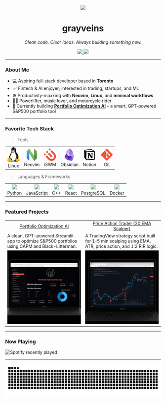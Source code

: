 <div align="center">
  <img src="https://media.tenor.com/xAYj92aUDLIAAAAM/guts.gif" height="180" />
</div>

<h1 align="center">grayveins</h1>
<p align="center"><em>Clean code. Clear ideas. Always building something new.</em></p>

<div align="center">
  <a href="https://www.linkedin.com/in/troyggabriel" target="_blank">
    <img src="https://img.shields.io/badge/LinkedIn-0077B5?logo=linkedin&logoColor=white&style=for-the-badge" height="30"/>
  </a>
  <a href="https://discord.com/users/your_discord" target="_blank">
    <img src="https://img.shields.io/badge/Discord-5865F2?logo=discord&logoColor=white&style=for-the-badge" height="30" />
  </a>
</div>

---

### About Me

- 💻 Aspiring full-stack developer based in **Toronto**
- 📈 Fintech & AI enjoyer; interested in trading, startups, and ML
- ⚙️ Productivity-maxxing with **Neovim**, **Linux**, and **minimal workflows**
- 🏋️‍♂️ Powerlifter, music lover, and motorcycle rider
- 🔭 Currently building [**Portfolio Optimization AI**](https://grayveins-portfolio-optimization-ai-streamlit-app-vbhxhb.streamlit.app/) – a smart, GPT-powered S&P500 portfolio tool

---

### Favorite Tech Stack

<blockquote>Tools</blockquote>

<table>
  <tr>
    <td align="center"><img src="images/logos/linux_logo.webp" width="40" /><br>Linux</td>
    <td align="center"><img src="images/logos/neovimio-icon.svg" width="40" /><br>Neovim</td>
    <td align="center"><img src="images/logos/i3wm.png" width="40" /><br>i3WM</td>
    <td align="center"><img src="images/logos/obsidian.png" width="40" /><br>Obsidian</td>
    <td align="center"><img src="images/logos/notion_logo.png" width="40" /><br>Notion</td>
    <td align="center"><img src="images/logos/git_logo.png" width="40" /><br>Git</td>
  </tr>
</table>

<blockquote>Languages & Frameworks</blockquote>

<table>
  <tr>
    <td align="center"><img src="https://cdn.jsdelivr.net/gh/devicons/devicon/icons/python/python-original.svg" width="40"/><br>Python</td>
    <td align="center"><img src="https://cdn.jsdelivr.net/gh/devicons/devicon/icons/javascript/javascript-original.svg" width="40"/><br>JavaScript</td>
    <td align="center"><img src="https://cdn.jsdelivr.net/gh/devicons/devicon/icons/cplusplus/cplusplus-original.svg" width="40"/><br>C++</td>
    <td align="center"><img src="https://cdn.jsdelivr.net/gh/devicons/devicon/icons/react/react-original.svg" width="40"/><br>React</td>
    <td align="center"><img src="https://cdn.jsdelivr.net/gh/devicons/devicon/icons/postgresql/postgresql-original.svg" width="40"/><br>PostgreSQL</td>
    <td align="center"><img src="https://cdn.jsdelivr.net/gh/devicons/devicon/icons/docker/docker-original.svg" width="40"/><br>Docker</td>
  </tr>
</table>

---

### Featured Projects

<table>
  <tr>
    <td align="center"><a href="https://grayveins-portfolio-optimization-ai-streamlit-app-vbhxhb.streamlit.app">Portfolio Optimization AI</a></td>
    <td align="center"><a href="https://www.tradingview.com/script/6V8mfP7x-Price-Action-Trader/">Price Action Trader (20 EMA Scalper)</a></td>
  </tr>
  <tr>
    <td>A clean, GPT-powered Streamlit app to optimize S&P500 portfolios using CAPM and Black-Litterman.</td>
    <td>A TradingView strategy script built for 1–5 min scalping using EMA, ATR, price action, and 1:2 R:R logic.</td>
  </tr>
  <tr>
    <td><img src="images/illustrations/portfolio_ai.png" width="100%"></td>
    <td><img src="images/illustrations/price_action_trader.png" width="100%"></td>
  </tr>
</table>


---

### Now Playing

![Spotify recently played](https://spotify-recently-played-readme.vercel.app/api?user=thec2yfaxlvr9pjgpv98inkse)

---

![snake gif](https://github.com/grayveins/grayveins/blob/output/github-snake-dark.svg)
